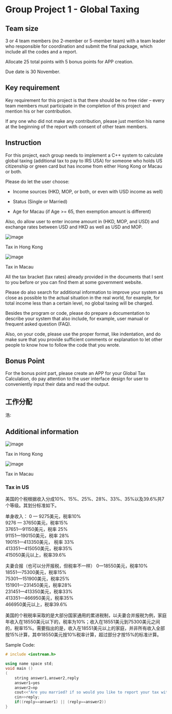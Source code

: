 # Group Project 1 - Global Taxing 

## Team size
3 or 4 team members (no 2-member or 5-member team) with a team leader who responsible for coordination and submit the final package, which include all the codes and a report. 

Allocate 25 total points with 5 bonus points for APP creation. 

Due date is 30 November. 

## Key requirement
Key requirement for this project is that there should be no free rider – every team members must participate in the completion of this project and mention his or her contribution.  

If any one who did not make any contribution, please just mention his name at the beginning of the report with consent of other team members.   

## Instruction
For this project, each group needs to implement a C++ system to calculate global taxing (additional tax to pay to IRS USA) for someone who holds US citizenship or green card but has income from either Hong Kong or Macau or both.  

Please do let the user choose:

- Income sources (HKD, MOP, or both, or even with USD income as well) 

- Status (Single or Married) 

- Age for Macau (if Age >= 65, then exemption amount is different)

Also, do allow user to enter income amount in (HKD, MOP, and USD) and exchange rates between USD and HKD as well as USD and MOP.  

![image](https://i.loli.net/2019/11/30/UBcwpnvaIFPYKMf.png)   

Tax in Hong Kong

![image](https://i.loli.net/2019/11/30/VP8RvjhGCobxfdM.png)

Tax in Macau

All the tax bracket (tax rates) already provided in the documents that I sent to you before or you can find them at some government website.  

Please do also search for additional information to improve your system as close as possible to the actual situation in the real world, for example, for total income less than a certain level, no global taxing will be charged. 

Besides the program or code, please do prepare a documentation to describe your system that also include, for example, user manual or frequent asked question (FAQ).

Also, on your code, please use the proper format, like indentation, and do make sure that you provide sufficient comments or explanation to let other people to know how to follow the code that you wrote.   

## Bonus Point
For the bonus point part, please create an APP for your Global Tax Calculation, do pay attention to the user interface design for user to conveniently input their data and read the output.

## 工作分配
浩:

## Additional information
![image](https://i.loli.net/2019/11/30/UBcwpnvaIFPYKMf.png)   

Tax in Hong Kong

![image](https://i.loli.net/2019/11/30/VP8RvjhGCobxfdM.png)

Tax in Macau

### Tax in US
美国的个税根据收入分成10%、15%、25%、28%、33%、35%以及39.6%共7个等级。其划分标准如下。

单身收入：
0 — 9275美元，税率10%   
9276 — 37650美元，税率15%   
37651—91150美元，税率 25%   
91151—190150美元，税率 28%  
190151—413350美元， 税率 33%  
413351—415050美元，税率35%  
415050美元以上，税率39.6%  

夫妻合报（也可以分开报税，但税率不一样）
0—18550美元，税率10%  
18551—75300美元，税率15%  
75301—151900美元，税率25%  
151901—231450美元，税率28%  
231451—413350美元，税率33%  
413351—466950美元，税率35%  
466950美元以上，税率39.6%  

美国的个税税率采取的是大部分国家通用的累进税制，以夫妻合并报税为例，家庭年收入在18550美元以下的，税率为10%；收入在18551美元到75300美元之间的，税率15%。需要指出的是，收入在18551美元以上的家庭，并非所有收入全部按15%计算，其中18550美元按10%税率计算，超过部分才按15%的标准计算。

Sample Code:
```cpp
# include <iostream.h>

using name space std;
void main ()
( 
    string answer1,answer2,reply
    answer1=yes
    answer2=np
    cout<<"Are you married? if so would you like to report your tax with your husband or wife?\n\n:";
    cin>>reply;
    if((reply==answer1) || (reply==answer2))
}
```